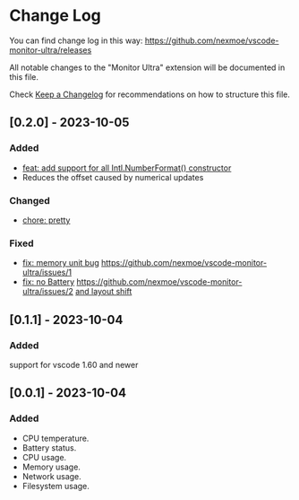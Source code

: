 # Change Log

You can find change log in this way: <https://github.com/nexmoe/vscode-monitor-ultra/releases>

All notable changes to the "Monitor Ultra" extension will be documented in this file.

Check [Keep a Changelog](http://keepachangelog.com/) for recommendations on how to structure this file.

## [0.2.0] - 2023-10-05

### Added

- [feat: add support for all Intl.NumberFormat() constructor](https://github.com/nexmoe/vscode-monitor-ultra/commit/c7b576735412df620fc23f20691a317c4ac4071f)
- Reduces the offset caused by numerical updates

### Changed

- [chore: pretty](https://github.com/nexmoe/vscode-monitor-ultra/commit/5ced3d8ad1175d7cd78d81de769d6a217c487921)

### Fixed

- [fix: memory unit bug](https://github.com/nexmoe/vscode-monitor-ultra/commit/e91944fde51b5d2d016dbd34664ba2d165f76d57) <https://github.com/nexmoe/vscode-monitor-ultra/issues/1>
- [fix: no Battery](https://github.com/nexmoe/vscode-monitor-ultra/commit/358552999f3c3593daa976056e59fe8277610a19) <https://github.com/nexmoe/vscode-monitor-ultra/issues/2> [and layout shift](https://github.com/nexmoe/vscode-monitor-ultra/commit/358552999f3c3593daa976056e59fe8277610a19)

## [0.1.1] - 2023-10-04

### Added

support for vscode 1.60 and newer

## [0.0.1] - 2023-10-04

### Added

- CPU temperature.
- Battery status.
- CPU usage.
- Memory usage.
- Network usage.
- Filesystem usage.
